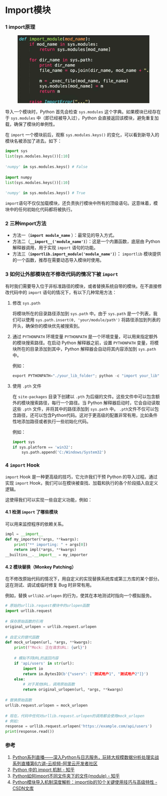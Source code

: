 # Import模块

### 1 import原理

<figure><img src="../../.gitbook/assets/image.png" alt=""><figcaption></figcaption></figure>

导入一个模块时，Python 首先会检查 `sys.modules` 这个字典。如果模块已经存在于 `sys.modules` 中（即已经被导入过），Python 会直接返回该模块，避免重复加载，确保了模块的单例性。

在 `import` 一个模块前后，观察 `sys.modules.keys()` 的变化，可以看到新导入的模块名被添加了进去。如下：

```python
import sys
list(sys.modules.keys())[:10]

'numpy' in sys.modules.keys() # False

import numpy
list(sys.modules.keys())[:10]

'numpy' in sys.modules.keys() # True
```

`import`语句不仅仅加载模块，还负责执行模块中所有的顶级语句。这意味着，模块中的任何初始化代码都将被执行。

### 2 三种import方法

* 方法一（**`import module_name`** ）：最常见的导入方式。
* 方法二（**`__import__('module_name')`**）：这是一个内置函数，底层由 Python 解释器调用，用于实现 `import` 语句的功能。
* 方法三（**`importlib.import_module('module_name')`**）**：** `importlib` 模块提供的一个函数，推荐在需要动态导入模块时使用。

### 3 如何让外部模块在不修改代码的情况下被 `import`

有时我们需要导入位于非标准路径的模块，或者替换系统自带的模块。在不直接修改代码中的 `import` 语句的情况下，有以下几种常用方法：

1.  修改 `sys.path`

    将模块所在的目录路径添加到 `sys.path` 中。由于 `sys.path` 是一个列表，我们可以使用 `sys.path.insert(0, 'your/module/path')` 将路径添加到列表的开头，确保你的模块优先被搜索到。
2.  通过 `PYTHONPATH` 环境变量 `PYTHONPATH` 是一个环境变量，可以用来指定额外的模块搜索路径。在启动 Python 解释器之前，设置 `PYTHONPATH` 变量，将模块所在的目录添加到其中，Python 解释器会自动将其内容添加到 `sys.path` 中。

    例如：

    ```python
    export PYTHONPATH="./your_lib_folder"; python -c "import your_lib"
    ```
3.  使用 `.pth` 文件

    在 `site-packages` 目录下创建以 `.pth` 为后缀的文件。这些文件中可以包含额外的模块搜索路径，每行一个路径。当 Python 解释器启动时，它会自动读取这些 `.pth` 文件，并将其中的路径添加到 `sys.path` 中。 `.pth`文件不仅可以包含路径，还可以包含Python代码。这对于更高级的配置非常有用，比如条件性地添加路径或者执行一些初始化代码。

    例如：

    ```python
    import sys
    if sys.platform == 'win32':
        sys.path.append('C:/Windows/System32')
    ```

### 4 `import` Hook

`import` Hook 是一种更高级的技巧，它允许我们干预 Python 的导入过程。通过实现 `import` Hook，我们可以在模块被查找、加载和执行的各个阶段插入自定义逻辑。

这使得我们可以实现一些自定义功能，例如：

#### 4.1 **检测 `import` 了哪些模块**

可以用来监控程序的依赖关系。

```python
impl = __import__
def my_importer(*args, **kwargs):
    print("** importing: " + args[0])
    return impl(*args, **kwargs)
__builtins__.__import__ = my_importer
```

#### 4.2 **模块替换（Monkey Patching）**

在不修改原始代码的情况下，用自定义的实现替换系统库或第三方库的某个部分。这在测试、调试或临时修复 Bug 时非常有用。

例如，替换 `urllib2.urlopen` 的行为，使其在本地测试时指向一个模拟服务。

```python
# 原始的urllib.request模块中的urlopen函数
import urllib.request

# 保存原始函数的引用
original_urlopen = urllib.request.urlopen

# 自定义的替代函数
def mock_urlopen(url, *args, **kwargs):
    print(f"Mock: 正在请求URL: {url}")
    
    # 模拟不同URL的返回内容
    if 'api/users' in str(url):
        import io
        return io.BytesIO(b'{"users": ["测试用户1", "测试用户2"]}')
    else:
        # 对于其他URL，调用原始函数
        return original_urlopen(url, *args, **kwargs)

# 替换原始函数
urllib.request.urlopen = mock_urlopen

# 现在，代码中任何对urllib.request.urlopen的调用都会使用mock_urlopen
# 例如:
response = urllib.request.urlopen('https://example.com/api/users')
print(response.read())
```



### 参考

1. [Python系列直播——深入Python与日志服务，玩转大规模数据分析处理实战系列直播第6六讲-云视频-阿里云开发者社区](https://developer.aliyun.com/live/969)
2. [Python 中的 import 机制 - 知乎](https://zhuanlan.zhihu.com/p/678539151)
3. [Python如何import不同文件夹下的文件(module) - 知乎](https://zhuanlan.zhihu.com/p/451438246)
4. [Python模块导入机制深度解析：importlib的10个关键使用技巧与高级特性 - CSDN文库](https://wenku.csdn.net/column/68tay0gm54)
